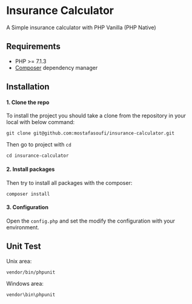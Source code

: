 # Insurance Calculator
A Simple insurance calculator with PHP Vanilla (PHP Native)

## Requirements
* PHP >= 7.1.3
* [Composer](https://getcomposer.org/) dependency manager

## Installation
#### 1. Clone the repo
To install the project you should take a clone from the repository in your local with below command:
```
git clone git@github.com:mostafasoufi/insurance-calculator.git
```

Then go to project with `cd`
```
cd insurance-calculator
```

#### 2. Install packages
Then try to install all packages with the composer:
```
composer install
```

#### 3. Configuration
Open the `config.php` and set the modify the configuration with your environment.

## Unit Test
Unix area:
```
vendor/bin/phpunit
```

Windows area:
```
vendor\bin\phpunit
```
